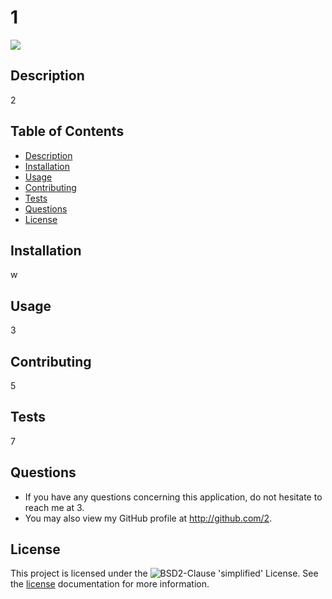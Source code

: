 # 1
![](https://img.shields.io/badge/License-BSD%202--Clause-orange.svg)
## Description
2

## Table of Contents
- [Description](#description)
- [Installation](#installation)
- [Usage](#usage)
- [Contributing](#contributing) 
- [Tests](#tests) 
- [Questions](#questions)
- [License](#license)
## Installation
w

## Usage
3

## Contributing
5

## Tests
7

## Questions
* If you have any questions concerning this application, do not hesitate to reach me at 3.
* You may also view my GitHub profile at http://github.com/2.
## License
This project is licensed under the ![BSD2-Clause 'simplified' License](https://img.shields.io/badge/License-BSD%202--Clause-orange.svg). See the [license](https://opensource.org/licenses/BSD-2-Clause) documentation for more information.